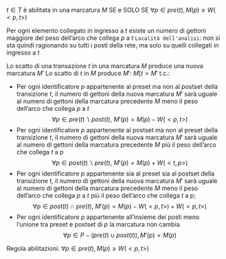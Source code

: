 $t \in T$ è abilitata in una marcatura $M$ SE e SOLO SE $\forall p \in pre(t), M(p) \geq W(<p,t>)$

Per ogni elemento collegato in ingresso a $t$ esiste un numero di gettoni maggiore del peso dell’arco che collega $p$ a $t$
`Località dell'analisi`: non si sta quindi ragionando su tutti i posti della rete, ma solo su quelli collegati in ingresso a $t$

Lo scatto di una transazione $t$ in una marcatura $M$ produce una nuova marcatura $M'$
Lo scatto di $t$ in $M$ produce $M'$: $M[t>M'$ t.c.:
- Per ogni identificatore $p$ appartenente al preset ma non al postset della transizione $t$, il numero di gettoni della nuova marcatura $M′$ sarà uguale al numero di gettoni della marcatura precedente $M$ meno il peso dell’arco che collega $p$ a $t$
$$\forall p \in pre(t) \backslash post(t) \text{, } M'(p)=M(p)-W(<p,t>)$$
- Per ogni identificatore $p$ appartenente al postset ma non al preset della transizione $t$, il numero di gettoni della nuova marcatura $M′$ sarà uguale al numero di gettoni della marcatura precedente $M$ più il peso dell’arco che collega $t$ a $p$
$$\forall p \in post(t) \backslash pre(t)\text{, } M'(p)=M(p)+W(<t,p>)$$
- Per ogni identificatore $p$ appartenente sia al preset sia al postset della transizione $t$, il numero di gettoni della nuova marcatura $M′$ sarà uguale al numero di gettoni della marcatura precedente $M$ meno il peso dell’arco che collega $p$ a $t$ più il peso dell’arco che collega $t$ a $p$;
$$\forall p \in post(t) \cap pre(t)\text{, } M'(p)=M(p)-W(<p,t>)+W(<p,t>)$$
- Per ogni identificatore $p$ appartenente all’insieme dei posti meno l’unione tra preset e postset di $p$ la marcatura non cambia.
$$\forall p \in P - (pre(t) \cup post(t)), M'(p) = M(p)$$

Regola abilitazioni: $\forall p \in pre(t), M(p) \geq W(<p,t>)$
